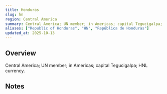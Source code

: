 ```yaml
---
title: Honduras
slug: hn
region: Central America
summary: Central America; UN member; in Americas; capital Tegucigalpa; HNL currency.
aliases: ["Republic of Honduras", "HN", "República de Honduras"]
updated_at: 2025-10-13
---
```


## Overview

Central America; UN member; in Americas; capital Tegucigalpa; HNL currency.

## Notes

<!-- Add your first note below -->
